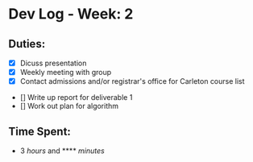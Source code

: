 # Dev Log - Week: 2
 
## Duties:
  - [X] Dicuss presentation
  - [X] Weekly meeting with group
  - [X] Contact admissions and/or registrar's office for Carleton course list
  - [] Write up report for deliverable 1
  - [] Work out plan for algorithm
 
## Time Spent: 
  * 3 _hours_ and **** _minutes_
